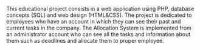 This educational project consists in a web application using PHP, database concepts (SQL) and web design (HTML&CSS). The project is dedicated to employees who have an account in which they can see their past and current tasks in the company. The Allocation System is implemented from an administrator account who can see all the tasks and information about them such as deadlines and allocate them to proper employee.
